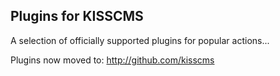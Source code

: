 ## Plugins for KISSCMS

A selection of officially supported plugins for popular actions... 

Plugins now moved to: http://github.com/kisscms 


